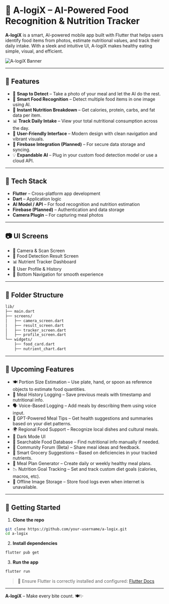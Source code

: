 
# 🍱 A-logiX – AI-Powered Food Recognition & Nutrition Tracker

**A-logiX** is a smart, AI-powered mobile app built with Flutter that helps users identify food items from photos, estimate nutritional values, and track their daily intake. With a sleek and intuitive UI, A-logiX makes healthy eating simple, visual, and efficient.

![A-logiX Banner](assets/banner.png) <!-- Optional: Replace with actual image -->

---

## 🚀 Features

- 📸 **Snap to Detect** – Take a photo of your meal and let the AI do the rest.
- 🧠 **Smart Food Recognition** – Detect multiple food items in one image using AI.
- 🔢 **Instant Nutrition Breakdown** – Get calories, protein, carbs, and fat data per item.
- 📊 **Track Daily Intake** – View your total nutritional consumption across the day.
- 🎯 **User-Friendly Interface** – Modern design with clean navigation and vibrant visuals.
- 🔐 **Firebase Integration (Planned)** – For secure data storage and syncing.
- 💡 **Expandable AI** – Plug in your custom food detection model or use a cloud API.

---

## 🧱 Tech Stack

- **Flutter** – Cross-platform app development
- **Dart** – Application logic
- **AI Model / API** – For food recognition and nutrition estimation
- **Firebase (Planned)** – Authentication and data storage
- **Camera Plugin** – For capturing meal photos

---

## 📷 UI Screens

- 📸 Camera & Scan Screen  
- 🧾 Food Detection Result Screen  
- 📊 Nutrient Tracker Dashboard  
- 👤 User Profile & History  
- 🔽 Bottom Navigation for smooth experience  

---

## 📂 Folder Structure

```bash
lib/
├── main.dart
├── screens/
│   ├── camera_screen.dart
│   ├── result_screen.dart
│   ├── tracker_screen.dart
│   ├── profile_screen.dart
└── widgets/
    ├── food_card.dart
    ├── nutrient_chart.dart
```

---

## 🧪 Upcoming Features

- 🍽️ Portion Size Estimation – Use plate, hand, or spoon as reference objects to estimate food quantities.
- 🧾 Meal History Logging – Save previous meals with timestamp and nutritional info.
- 🗣️ Voice-Based Logging – Add meals by describing them using voice input.
- 🤖 GPT-Powered Meal Tips – Get health suggestions and summaries based on your diet patterns.
- 🌍 Regional Food Support – Recognize local dishes and cultural meals.
- 🎨 Dark Mode UI
- 🔎 Searchable Food Database – Find nutritional info manually if needed.
- 💬 Community Forum (Beta) – Share meal ideas and feedback.
- 🛒 Smart Grocery Suggestions – Based on deficiencies in your tracked nutrients.
- 🥗 Meal Plan Generator – Create daily or weekly healthy meal plans.
- 📉 Nutrition Goal Tracking – Set and track custom diet goals (calories, macros, etc).
- 📡 Offline Image Storage – Store food logs even when internet is unavailable.

---

## 🔧 Getting Started

1. **Clone the repo**
```bash
git clone https://github.com/your-username/a-logix.git
cd a-logix
```

2. **Install dependencies**
```bash
flutter pub get
```

3. **Run the app**
```bash
flutter run
```

> 📌 Ensure Flutter is correctly installed and configured: [Flutter Docs](https://flutter.dev/docs/get-started/install)

---

**A-logiX** – Make every bite count. 🍽️✨
